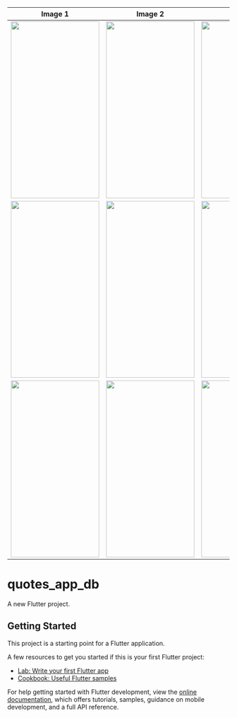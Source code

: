 | Image 1 | Image 2 | Image 3 |
|---------|---------|---------|
| <img src="https://github.com/Harshpadariya51/quotes_app_db/assets/135210889/d4fa4d95-98f6-412c-aee2-ea352cbeb959" width="200" height="400"> | <img src="https://github.com/Harshpadariya51/quotes_app_db/assets/135210889/aacbed7f-1990-411e-bd5d-0f301d4b5645" width="200" height="400"> | <img src="https://github.com/Harshpadariya51/quotes_app_db/assets/135210889/a35f9b04-0671-4a65-b542-c6f24735e74c" width="200" height="400"> |
| <img src="https://github.com/Harshpadariya51/quotes_app_db/assets/135210889/936a9418-f762-4c51-b0f6-7c51d5854897" width="200" height="400"> | <img src="https://github.com/Harshpadariya51/quotes_app_db/assets/135210889/dff26569-1e21-45d8-a7c7-d586dcc40d92" width="200" height="400"> | <img src="https://github.com/Harshpadariya51/quotes_app_db/assets/135210889/978e5ffa-ee7f-407f-8cab-22542326c24c" width="200" height="400"> |
| <img src="https://github.com/Harshpadariya51/quotes_app_db/assets/135210889/eab218ea-6132-4592-8c72-d6ab4d29ddb7" width="200" height="400"> | <img src="https://github.com/Harshpadariya51/quotes_app_db/assets/135210889/5315f0cc-6abe-42e7-af04-efc5d805f8c6" width="200" height="400"> | <img src="https://github.com/Harshpadariya51/quotes_app_db/assets/135210889/67a9a1f3-624a-405c-ad38-16f0d0054704" width="200" height="400"> |




# quotes_app_db

A new Flutter project.

## Getting Started

This project is a starting point for a Flutter application.

A few resources to get you started if this is your first Flutter project:

- [Lab: Write your first Flutter app](https://docs.flutter.dev/get-started/codelab)
- [Cookbook: Useful Flutter samples](https://docs.flutter.dev/cookbook)

For help getting started with Flutter development, view the
[online documentation](https://docs.flutter.dev/), which offers tutorials,
samples, guidance on mobile development, and a full API reference.
